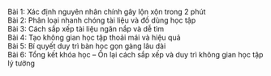 Bài 1: Xác định nguyên nhân chính gây lộn xộn trong 2 phút  
Bài 2: Phân loại nhanh chóng tài liệu và đồ dùng học tập  
Bài 3: Cách sắp xếp tài liệu ngăn nắp và dễ tìm  
Bài 4: Tạo không gian học tập thoải mái và hiệu quả  
Bài 5: Bí quyết duy trì bàn học gọn gàng lâu dài  
Bài 6: Tổng kết khóa học – Ôn lại cách sắp xếp và duy trì không gian học tập lý tưởng